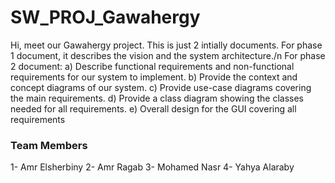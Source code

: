 # SW_PROJ_Gawahergy

Hi, meet our Gawahergy project. This is just 2 intially documents.
For phase 1 document, it describes the vision and the system architecture./n
For phase 2 document:
a) Describe functional requirements and non-functional requirements for our system to implement.
b) Provide the context and concept diagrams of our system.
c) Provide use-case diagrams covering the main requirements.
d) Provide a class diagram showing the classes needed for all requirements.
e) Overall design for the GUI covering all requirements

### Team Members
1- Amr Elsherbiny
2- Amr Ragab
3- Mohamed Nasr
4- Yahya Alaraby
